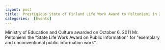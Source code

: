```yaml
---
layout: post 
title:  Prestigious State of Finland Life Work Award to Peltoniemi in 2011
categories:  [Events] 
---
```

Ministry of Education and Culture awarded on October 6, 2011 Mr. Peltoniemi the "State Life Work Award on Public Information" for "exemplary and unconventional public information work".
